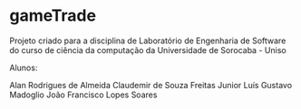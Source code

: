 # gameTrade

Projeto criado para a disciplina de Laboratório de Engenharia de Software do curso de ciência da computação da Universidade de Sorocaba - Uniso

Alunos:

Alan Rodrigues de Almeida
Claudemir de Souza Freitas Junior
Luís Gustavo Madoglio
João Francisco Lopes Soares
